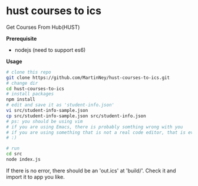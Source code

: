 # hust courses to ics
Get Courses From Hub(HUST)

**Prerequisite**
+ nodejs (need to support es6)

**Usage**
```sh
# clone this repo
git clone https://github.com/MartinNey/hust-courses-to-ics.git
# change dir
cd hust-courses-to-ics
# install packages
npm install
# edit and save it as 'student-info.json'
vi src/student-info-sample.json
cp src/student-info-sample.json src/student-info.json
# ps: you should be using vim
# if you are using Emacs, there is probably somthing wrong with you
# if you are using something that is not a real code editor, that is even worse
# :)

# run
cd src
node index.js
```
If there is no error, there should be an 'out.ics' at 'build/'. Check it and import it to app you like.
